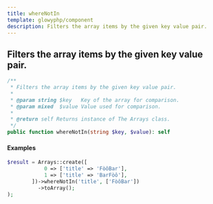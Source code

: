 ```yaml
---
title: whereNotIn
template: glowyphp/component
description: Filters the array items by the given key value pair.
---
```


<h2 class="font-normal text-lg">
Filters the array items by the given key value pair.
</h2>

```php
/**
 * Filters the array items by the given key value pair.
 *
 * @param string $key   Key of the array for comparison.
 * @param mixed  $value Value used for comparison.
 *
 * @return self Returns instance of The Arrays class.
 */
public function whereNotIn(string $key, $value): self
```

#### Examples

```php
$result = Arrays::create([
            0 => ['title' => 'FòôBar'],
            1 => ['title' => 'BarFòô'],
        ])->whereNotIn('title', ['FòôBar'])
          ->toArray();
);
```
